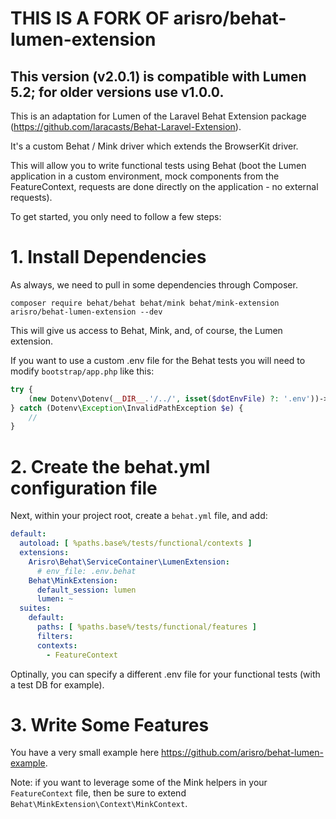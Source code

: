 # THIS IS A FORK OF arisro/behat-lumen-extension


## This version (v2.0.1) is compatible with Lumen 5.2; for older versions use v1.0.0.

This is an adaptation for Lumen of the Laravel Behat Extension package (https://github.com/laracasts/Behat-Laravel-Extension).

It's a custom Behat / Mink driver which extends the BrowserKit driver.

This will allow you to write functional tests using Behat (boot the Lumen application in a custom environment, mock components from the FeatureContext, requests are done directly on the application - no external requests).

To get started, you only need to follow a few steps:

# 1. Install Dependencies

As always, we need to pull in some dependencies through Composer.

    composer require behat/behat behat/mink behat/mink-extension arisro/behat-lumen-extension --dev

This will give us access to Behat, Mink, and, of course, the Lumen extension.

If you want to use a custom .env file for the Behat tests you will need to modify `bootstrap/app.php` like this:

```php
try {
    (new Dotenv\Dotenv(__DIR__.'/../', isset($dotEnvFile) ?: '.env'))->load();
} catch (Dotenv\Exception\InvalidPathException $e) {
    //
}
```

# 2. Create the behat.yml configuration file

Next, within your project root, create a `behat.yml` file, and add:

```yml
default:
  autoload: [ %paths.base%/tests/functional/contexts ]
  extensions:
    Arisro\Behat\ServiceContainer\LumenExtension:
      # env_file: .env.behat
    Behat\MinkExtension:
      default_session: lumen
      lumen: ~
  suites:
    default:
      paths: [ %paths.base%/tests/functional/features ]
      filters:
      contexts:
        - FeatureContext
```

Optinally, you can specify a different .env file for your functional tests (with a test DB for example).

# 3. Write Some Features

You have a very small example here https://github.com/arisro/behat-lumen-example.

Note: if you want to leverage some of the Mink helpers in your `FeatureContext` file, then be sure to extend `Behat\MinkExtension\Context\MinkContext`.
